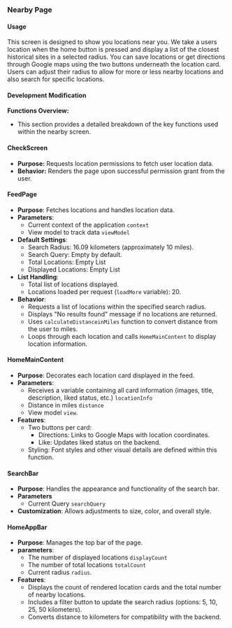 ### Nearby Page

#### Usage

This screen is designed to show you locations near you. We take a users location
when the home button is pressed and display a list of the closest historical
sites in a selected radius. You can save locations or get directions through
Google maps using the two buttons underneath the location card. Users can adjust
their radius to allow for more or less nearby locations and also search for
specific locations.

#### Development Modification

**Functions Overview:**

-   This section provides a detailed breakdown of the key functions used within
    the nearby screen.

#### CheckScreen

-   **Purpose:** Requests location permissions to fetch user location data.
-   **Behavior:** Renders the page upon successful permission grant from the
    user.

#### FeedPage

-   **Purpose**: Fetches locations and handles location data.
-   **Parameters**:
    -   Current context of the application `context`
    -   View model to track data `viewModel`
-   **Default Settings**:
    -   Search Radius: 16.09 kilometers (approximately 10 miles).
    -   Search Query: Empty by default.
    -   Total Locations: Empty List
    -   Displayed Locations: Empty List
-   **List Handling**:
    -   Total list of locations displayed.
    -   Locations loaded per request (`loadMore` variable): 20.
-   **Behavior**:
    -   Requests a list of locations within the specified search radius.
    -   Displays "No results found" message if no locations are returned.
    -   Uses `calculateDistanceinMiles` function to convert distance from the
        user to miles.
    -   Loops through each location and calls `HomeMainContent` to display
        location information.

#### HomeMainContent

-   **Purpose**: Decorates each location card displayed in the feed.
-   **Parameters**:
    -   Receives a variable containing all card information (images, title,
        description, liked status, etc.) `locationInfo`
    -   Distance in miles `distance`
    -   View model `view`.
-   **Features**:
    -   Two buttons per card:
        -   Directions: Links to Google Maps with location coordinates.
        -   Like: Updates liked status on the backend.
    -   Styling: Font styles and other visual details are defined within this
        function.

#### SearchBar

-   **Purpose**: Handles the appearance and functionality of the search bar.
-   **Parameters**
    -   Current Query `searchQuery`
-   **Customization**: Allows adjustments to size, color, and overall style.

#### HomeAppBar

-   **Purpose**: Manages the top bar of the page.
-   **parameters**:
    -   The number of displayed locations `displayCount`
    -   The number of total locations `totalCount`
    -   Current radius `radius`.
-   **Features**:
    -   Displays the count of rendered location cards and the total number of
        nearby locations.
    -   Includes a filter button to update the search radius (options: 5, 10,
        25, 50 kilometers).
    -   Converts distance to kilometers for compatibility with the backend.
